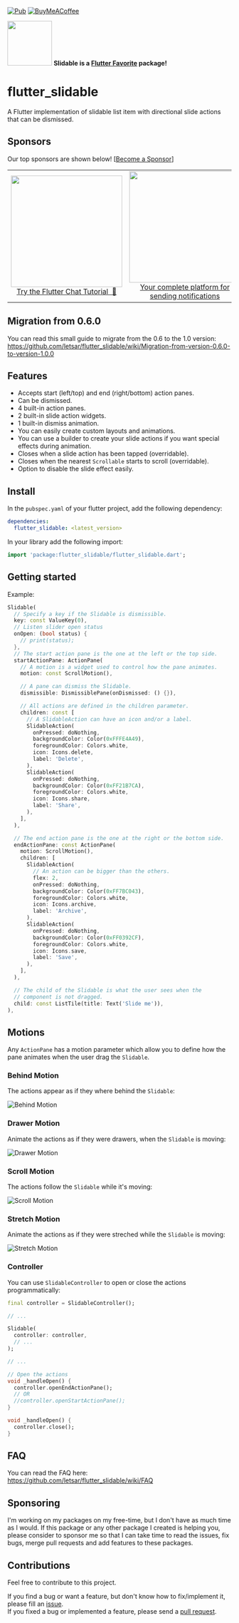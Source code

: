<!-- [![Build][github_action_badge]][github_action] -->
[![Pub][pub_badge]][pub] [![BuyMeACoffee][buy_me_a_coffee_badge]][buy_me_a_coffee]

[<img src="https://raw.githubusercontent.com/letsar/flutter_slidable/assets/flutter_favorite.png" width="100" />][flutter_favorite] **Slidable is a [Flutter Favorite][flutter_favorite] package!**


# flutter_slidable

A Flutter implementation of slidable list item with directional slide actions that can be dismissed.

## Sponsors

Our top sponsors are shown below! [[Become a Sponsor](https://github.com/sponsors/letsar)]



<table>    
    <tbody>
        <tr>
            <td align="center">
                <a href="https://getstream.io/chat/flutter/tutorial/?utm_source=PubDev&utm_medium=Github_Repo_Content_Ad&utm_content=Developer&utm_campaign=PubDev_Jan2022_FlutterChat&utm_term=slidable" target="_blank"><img width="250px" src="https://stream-blog.s3.amazonaws.com/blog/wp-content/uploads/fc148f0fc75d02841d017bb36e14e388/Stream-logo-with-background-.png"/></a><br/><span><a href="https://getstream.io/chat/flutter/tutorial/?utm_source=PubDev&utm_medium=Github_Repo_Content_Ad&utm_content=Developer&utm_campaign=PubDev_Jan2022_FlutterChat&utm_term=slidable" target="_blank">Try the Flutter Chat Tutorial &nbsp💬</a></span>
            </td> 
            <td align="center">
                <a href="https://www.courier.com/?utm_source=flutter_slidable&utm_campaign=osssponsors" target="_blank"><img width="250px" src="https://media-hosting.imagekit.io//864640ee54c34c02/lz73kwDx.png?Expires=1832231436&Key-Pair-Id=K2ZIVPTIP2VGHC&Signature=EDo45uY6--M~xwlubOKREirOxMN7NUDIi92LzMYRFrn1AoMP12FJQ7McGWK4hoIqO3Yx-58n-eCc~xgGkq1v3Cyab8EQz5y~v3upgFY~43mUqzsjgDFQXHhEdT6Q2N6cBPDwAnOt2eYwTCLQFB3hSHPFAK8whdU9xA3bdcMW5uSzzqwwEavaecgE8PRAnYFGK2TvVXixT~ZROkF769t7D6kzI0QLcAbQAR-hKX89Z4Rumzep5oF1giJN5XNkRO9JkKFX-UXqMI2qcQV6Ctl1F5SywshNqU0ZZBkVgoZg11CnhkR~ejpjuIM9dmWrjReotjGK5QVLOd-ngFo~3PXZQw__"/></a><br/><span><a href="https://www.courier.com/?utm_source=flutter_slidable&utm_campaign=osssponsors" target="_blank">Your complete platform for sending notifications</a></span>
            </td>            
        </tr>
    </tbody>
</table>

## Migration from 0.6.0

You can read this small guide to migrate from the 0.6 to the 1.0 version: https://github.com/letsar/flutter_slidable/wiki/Migration-from-version-0.6.0-to-version-1.0.0

## Features

* Accepts start (left/top) and end (right/bottom) action panes.
* Can be dismissed.
* 4 built-in action panes.
* 2 built-in slide action widgets.
* 1 built-in dismiss animation.
* You can easily create custom layouts and animations.
* You can use a builder to create your slide actions if you want special effects during animation.
* Closes when a slide action has been tapped (overridable).
* Closes when the nearest `Scrollable` starts to scroll (overridable).
* Option to disable the slide effect easily.

## Install

In the `pubspec.yaml` of your flutter project, add the following dependency:

```yaml
dependencies:
  flutter_slidable: <latest_version>
```

In your library add the following import:

```dart
import 'package:flutter_slidable/flutter_slidable.dart';
```

## Getting started

Example:

```dart
Slidable(
  // Specify a key if the Slidable is dismissible.
  key: const ValueKey(0),
  // Listen slider open status
  onOpen: (bool status) {
    // print(status);
  },
  // The start action pane is the one at the left or the top side.
  startActionPane: ActionPane(
    // A motion is a widget used to control how the pane animates.
    motion: const ScrollMotion(),

    // A pane can dismiss the Slidable.
    dismissible: DismissiblePane(onDismissed: () {}),

    // All actions are defined in the children parameter.
    children: const [
      // A SlidableAction can have an icon and/or a label.
      SlidableAction(
        onPressed: doNothing,
        backgroundColor: Color(0xFFFE4A49),
        foregroundColor: Colors.white,
        icon: Icons.delete,
        label: 'Delete',
      ),
      SlidableAction(
        onPressed: doNothing,
        backgroundColor: Color(0xFF21B7CA),
        foregroundColor: Colors.white,
        icon: Icons.share,
        label: 'Share',
      ),
    ],
  ),

  // The end action pane is the one at the right or the bottom side.
  endActionPane: const ActionPane(
    motion: ScrollMotion(),
    children: [
      SlidableAction(
        // An action can be bigger than the others.
        flex: 2,
        onPressed: doNothing,
        backgroundColor: Color(0xFF7BC043),
        foregroundColor: Colors.white,
        icon: Icons.archive,
        label: 'Archive',
      ),
      SlidableAction(
        onPressed: doNothing,
        backgroundColor: Color(0xFF0392CF),
        foregroundColor: Colors.white,
        icon: Icons.save,
        label: 'Save',
      ),
    ],
  ),

  // The child of the Slidable is what the user sees when the
  // component is not dragged.
  child: const ListTile(title: Text('Slide me')),
),
```

## Motions

Any `ActionPane` has a motion parameter which allow you to define how the pane animates when the user drag the `Slidable`.

### Behind Motion

The actions appear as if they where behind the `Slidable`:

![Behind Motion][behind_motion]

### Drawer Motion

Animate the actions as if they were drawers, when the `Slidable` is moving:

![Drawer Motion][drawer_motion]

### Scroll Motion

The actions follow the `Slidable` while it's moving:

![Scroll Motion][scroll_motion]

### Stretch Motion

Animate the actions as if they were streched while the `Slidable` is moving:

![Stretch Motion][stretch_motion]

### Controller

You can use ```SlidableController``` to open or close the actions programmatically:

```dart
final controller = SlidableController();

// ...

Slidable(
  controller: controller,
  // ...
);

// ...

// Open the actions
void _handleOpen() {
  controller.openEndActionPane();
  // OR
  //controller.openStartActionPane();
}

void _handleOpen() {
  controller.close();
}
```

## FAQ

You can read the FAQ here: https://github.com/letsar/flutter_slidable/wiki/FAQ

## Sponsoring

I'm working on my packages on my free-time, but I don't have as much time as I would. If this package or any other package I created is helping you, please consider to sponsor me so that I can take time to read the issues, fix bugs, merge pull requests and add features to these packages.

## Contributions

Feel free to contribute to this project.

If you find a bug or want a feature, but don't know how to fix/implement it, please fill an [issue][issue].  
If you fixed a bug or implemented a feature, please send a [pull request][pr].

<!-- Links -->
[github_action_badge]: https://github.com/letsar/flutter_slidable/workflows/Build/badge.svg
[github_action]: https://github.com/letsar/flutter_slidable/actions
[pub_badge]: https://img.shields.io/pub/v/flutter_slidable.svg
[pub]: https://pub.dartlang.org/packages/flutter_slidable
[codecov]: https://codecov.io/gh/letsar/flutter_slidable
[codecov_badge]: https://codecov.io/gh/letsar/flutter_slidable/branch/main/graph/badge.svg
[buy_me_a_coffee]: https://www.buymeacoffee.com/romainrastel
[buy_me_a_coffee_badge]: https://img.buymeacoffee.com/button-api/?text=Donate&emoji=&slug=romainrastel&button_colour=29b6f6&font_colour=000000&font_family=Cookie&outline_colour=000000&coffee_colour=FFDD00
[flutter_favorite_badge]: https://raw.githubusercontent.com/letsar/flutter_slidable/assets/flutter_favorite.png
[flutter_favorite]: https://flutter.dev/docs/development/packages-and-plugins/favorites
[behind_motion]: https://raw.githubusercontent.com/letsar/flutter_slidable/assets/behind_motion.gif
[drawer_motion]: https://raw.githubusercontent.com/letsar/flutter_slidable/assets/drawer_motion.gif
[scroll_motion]: https://raw.githubusercontent.com/letsar/flutter_slidable/assets/scroll_motion.gif
[stretch_motion]: https://raw.githubusercontent.com/letsar/flutter_slidable/assets/stretch_motion.gif
[issue]: https://github.com/letsar/flutter_slidable/issues
[pr]: https://github.com/letsar/flutter_slidable/pulls

